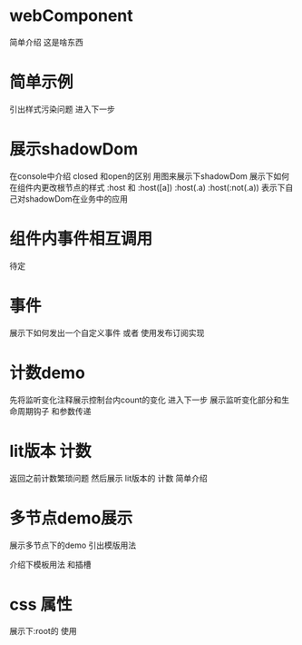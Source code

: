 # webComponent
简单介绍 这是啥东西

# 简单示例  
引出样式污染问题 进入下一步

# 展示shadowDom 
在console中介绍 closed 和open的区别 
用图来展示下shadowDom 
展示下如何在组件内更改根节点的样式 :host  和 :host([a]) :host(.a) :host(:not(.a)) 
表示下自己对shadowDom在业务中的应用
# 组件内事件相互调用

待定
# 事件

展示下如何发出一个自定义事件   或者 使用发布订阅实现




# 计数demo

先将监听变化注释展示控制台内count的变化 进入下一步
展示监听变化部分和生命周期钩子 和参数传递 

# lit版本 计数

返回之前计数繁琐问题 然后展示 lit版本的 计数  简单介绍

# 多节点demo展示

展示多节点下的demo 引出模版用法 

介绍下模板用法 和插槽




# css 属性

展示下:root的 使用 



